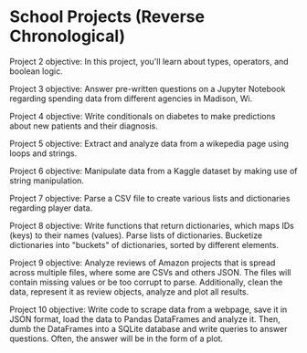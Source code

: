 # School Projects (Reverse Chronological)


Project 2 objective: In this project, you'll learn about types, operators, and boolean logic.

Project 3 objective: Answer pre-written questions on a Jupyter Notebook regarding spending data from different agencies in Madison, Wi. 

Project 4 objective: Write conditionals on diabetes to make predictions about new patients and their diagnosis. 

Project 5 objective: Extract and analyze data from a wikepedia page using loops and strings. 

Project 6 objective: Manipulate data from a Kaggle dataset by making use of string manipulation. 

Project 7 objective: Parse a CSV file to create various lists and dictionaries regarding player data.

Project 8 objective: Write functions that return dictionaries, which maps IDs (keys) to their names (values). Parse lists of dictionaries. Bucketize dictionaries into "buckets" of dictionaries, sorted by different elements. 

Project 9 objective: Analyze reviews of Amazon projects that is spread across multiple files, where some are CSVs and others JSON. The files will contain missing values or be too corrupt to parse. Additionally, clean the data, represent it as review objects, analyze and plot all results. 

Project 10 objective: Write code to scrape data from a webpage, save it in JSON format, load the data to Pandas DataFrames and analyze it. Then, dumb the DataFrames into a SQLite database and write queries to answer questions. Often, the answer will be in the form of a plot. 
